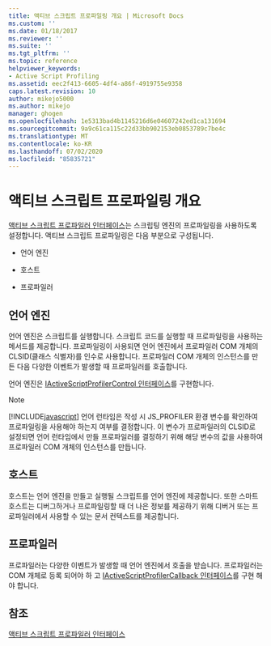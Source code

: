 ```yaml
---
title: 액티브 스크립트 프로파일링 개요 | Microsoft Docs
ms.custom: ''
ms.date: 01/18/2017
ms.reviewer: ''
ms.suite: ''
ms.tgt_pltfrm: ''
ms.topic: reference
helpviewer_keywords:
- Active Script Profiling
ms.assetid: eec2f413-6605-4df4-a86f-4919755e9358
caps.latest.revision: 10
author: mikejo5000
ms.author: mikejo
manager: ghogen
ms.openlocfilehash: 1e5313bad4b1145216d6e04607242ed1ca131694
ms.sourcegitcommit: 9a9c61ca115c22d33bb902153eb0853789c7be4c
ms.translationtype: MT
ms.contentlocale: ko-KR
ms.lasthandoff: 07/02/2020
ms.locfileid: "85835721"
---
```

# <a name="active-script-profiling-overview"></a>액티브 스크립트 프로파일링 개요
[액티브 스크립트 프로파일러 인터페이스](../winscript/reference/active-script-profiler-interfaces.md)는 스크립팅 엔진의 프로파일링을 사용하도록 설정합니다. 액티브 스크립트 프로파일링은 다음 부분으로 구성됩니다.  
  
- 언어 엔진  
  
- 호스트  
  
- 프로파일러  
  
## <a name="language-engine"></a>언어 엔진  
 언어 엔진은 스크립트를 실행합니다. 스크립트 코드를 실행할 때 프로파일링을 사용하는 메서드를 제공합니다. 프로파일링이 사용되면 언어 엔진에서 프로파일러 COM 개체의 CLSID(클래스 식별자)를 인수로 사용합니다. 프로파일러 COM 개체의 인스턴스를 만든 다음 다양한 이벤트가 발생할 때 프로파일러를 호출합니다.  
  
 언어 엔진은 [IActiveScriptProfilerControl 인터페이스](../winscript/reference/iactivescriptprofilercontrol-interface.md)를 구현합니다.  
  
> [!NOTE]
> [!INCLUDE[javascript](../javascript/includes/javascript-md.md)] 언어 런타임은 작성 시 JS_PROFILER 환경 변수를 확인하여 프로파일링을 사용해야 하는지 여부를 결정합니다. 이 변수가 프로파일러의 CLSID로 설정되면 언어 런타임에서 만들 프로파일러를 결정하기 위해 해당 변수의 값을 사용하여 프로파일러 COM 개체의 인스턴스를 만듭니다.  
  
## <a name="host"></a>호스트  
 호스트는 언어 엔진을 만들고 실행될 스크립트를 언어 엔진에 제공합니다. 또한 스마트 호스트는 디버그하거나 프로파일링할 때 더 나은 정보를 제공하기 위해 디버거 또는 프로파일러에서 사용할 수 있는 문서 컨텍스트를 제공합니다.  
  
## <a name="profiler"></a>프로파일러  
 프로파일러는 다양한 이벤트가 발생할 때 언어 엔진에서 호출을 받습니다. 프로파일러는 COM 개체로 등록 되어야 하 고 [IActiveScriptProfilerCallback 인터페이스](../winscript/reference/iactivescriptprofilercallback-interface.md)를 구현 해야 합니다.  
  
## <a name="see-also"></a>참조  
 [액티브 스크립트 프로파일러 인터페이스](../winscript/reference/active-script-profiler-interfaces.md)